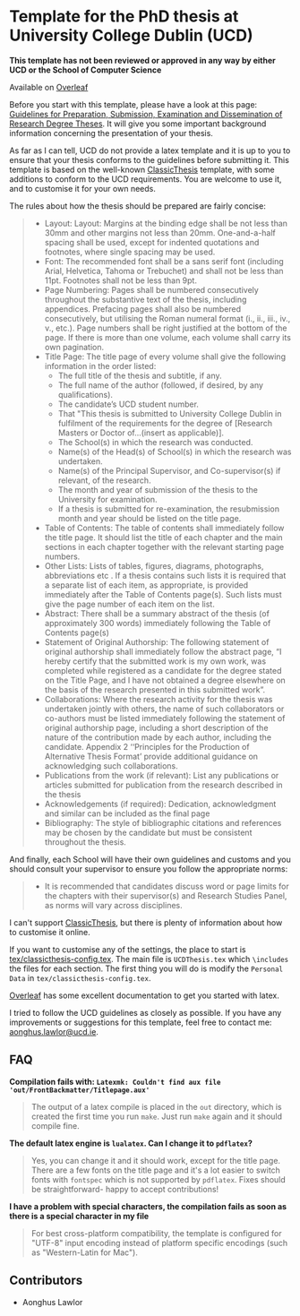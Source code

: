 # Template for the PhD thesis at University College Dublin (UCD)

**This template has not been reviewed or approved in any way by either UCD or the School of Computer Science**

Available on [Overleaf]()

Before you start with this template, please have a look at this page: [Guidelines for Preparation, Submission, Examination and Dissemination of Research Degree Theses](https://www.ucd.ie/graduatestudies/t4media/Research%20Degree%20Examination%20Guidelines%20%20August%20%202023.pdf). It will give you some important background information concerning the presentation of your thesis. 


As far as I can tell, UCD do not provide a latex template and it is up to you to ensure that your thesis conforms to the guidelines before submitting it. This template is based on the well-known [ClassicThesis](https://ctan.org/pkg/classicthesis?lang=en) template, with some additions to conform to the UCD requirements. You are welcome to use it, and to customise it for your own needs. 


The rules about how the thesis should be prepared are fairly concise:

>
>- Layout: Layout: Margins at the binding edge shall be not less than 30mm and other margins not less than 20mm. One-and-a-half spacing shall be used, except for indented quotations and footnotes, where single spacing may be used.
>- Font: The recommended font shall be a sans serif font (including Arial, Helvetica, Tahoma or Trebuchet) and shall not be less than 11pt. Footnotes shall not be less than 9pt.
>- Page Numbering: Pages shall be numbered consecutively throughout the substantive text of the thesis, including appendices. Prefacing pages shall also be numbered consecutively, but utilising the Roman numeral format (i., ii., iii., iv., v., etc.). Page numbers shall be right justified at the bottom of the page. If there is more than one volume, each volume shall carry its own pagination.
>- Title Page: The title page of every volume shall give the following information in the order listed:
>   - The full title of the thesis and subtitle, if any.
>   - The full name of the author (followed, if desired, by any qualifications).
>   - The candidate’s UCD student number.
>   - That "This thesis is submitted to University College Dublin in fulfilment of the requirements for the degree of [Research Masters or Doctor of...(insert as applicable)].
>   - The School(s) in which the research was conducted.
>   - Name(s) of the Head(s) of School(s) in which the research was undertaken.
>   - Name(s) of the Principal Supervisor, and Co-supervisor(s) if relevant, of the research.
>   - The month and year of submission of the thesis to the University for examination.
>   - If a thesis is submitted for re-examination, the resubmission month and year should be listed on the title page.
>- Table of Contents: The table of contents shall immediately follow the title page. It should list the title of each chapter and the main sections in each chapter together with the relevant starting page numbers.
>- Other Lists: Lists of tables, figures, diagrams, photographs, abbreviations etc . If a thesis contains such lists it is required that a separate list of each item, as appropriate, is provided immediately after the Table of Contents page(s). Such lists must give the page number of each item on the list.
>- Abstract: There shall be a summary abstract of the thesis (of approximately 300 words) immediately following the Table of Contents page(s)
>- Statement of Original Authorship: The following statement of original authorship shall immediately follow the abstract page, “I hereby certify that the submitted work is my own
work, was completed while registered as a candidate for the degree stated on the Title Page, and I have not obtained a degree elsewhere on the basis of the research presented in this submitted work”.
>- Collaborations: Where the research activity for the thesis was undertaken jointly with
others, the name of such collaborators or co-authors must be listed immediately following the statement of original authorship page, including a short description of the nature of the contribution made by each author, including the candidate. Appendix 2 ‘‘Principles for the Production of Alternative Thesis Format’ provide additional guidance on acknowledging such collaborations.
>- Publications from the work (if relevant): List any publications or articles submitted for publication from the research described in the thesis
>- Acknowledgements (if required): Dedication, acknowledgment and similar can be included as the final page
>- Bibliography: The style of bibliographic citations and references may be chosen by the candidate but must be consistent throughout the thesis.


And finally, each School will have their own guidelines and customs and you should consult your supervisor to ensure you follow the appropriate norms:


> - It is recommended that candidates discuss word or page limits for the chapters with their supervisor(s) and Research Studies Panel, as norms will vary across disciplines.


I can't support [ClassicThesis](https://ctan.org/pkg/classicthesis?lang=en), but there is plenty of information about how to customise it online. 


If you want to customise any of the settings, the place to start is [tex/classicthesis-config.tex](tex/classicthesis-config.tex). The main file is `UCDThesis.tex` which `\includes` the files for each section. The first thing you will do is modify the `Personal Data` in `tex/classicthesis-config.tex`.


[Overleaf](https://www.overleaf.com/learn) has some excellent documentation to get you started with latex.


I tried to follow the UCD guidelines as closely as possible. If you have any improvements or suggestions for this template, feel free to contact me: [aonghus.lawlor@ucd.ie](mailto:aonghus.lawlor@ucd.ie). 


## FAQ 

**Compilation fails with: `Latexmk: Couldn't find aux file 'out/FrontBackmatter/Titlepage.aux'`**
> The output of a latex compile is placed in the `out` directory, which is created the first time you run `make`. Just run `make` again and it should compile fine.

**The default latex engine is `lualatex`. Can I change it to `pdflatex`?**
> Yes, you can change it and it should work, except for the title page. There are a few fonts on the title page and it's a lot easier to switch fonts with `fontspec` which is not supported by `pdflatex`. Fixes should be straightforward- happy to accept contributions!

**I have a problem with special characters, the compilation fails as soon as there is a special character in my file**
> For best cross-platform compatibility, the template is configured for "UTF-8" input encoding instead of platform specific encodings (such as "Western-Latin for Mac").


## Contributors

* Aonghus Lawlor

